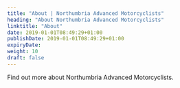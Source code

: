 ```yaml
---
title: "About | Northumbria Advanced Motorcyclists"
heading: "About Northumbria Advanced Motorcyclists"
linktitle: "About"
date: 2019-01-01T08:49:29+01:00
publishDate: 2019-01-01T08:49:29+01:00
expiryDate: 
weight: 10
draft: false
---
```


Find out more about Northumbria Advanced Motorcyclists.